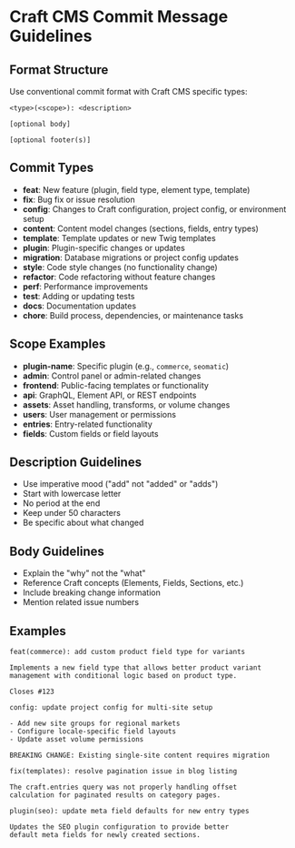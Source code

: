 # Craft CMS Commit Message Guidelines

## Format Structure
Use conventional commit format with Craft CMS specific types:

```
<type>(<scope>): <description>

[optional body]

[optional footer(s)]
```

## Commit Types
- **feat**: New feature (plugin, field type, element type, template)
- **fix**: Bug fix or issue resolution
- **config**: Changes to Craft configuration, project config, or environment setup
- **content**: Content model changes (sections, fields, entry types)
- **template**: Template updates or new Twig templates
- **plugin**: Plugin-specific changes or updates
- **migration**: Database migrations or project config updates
- **style**: Code style changes (no functionality change)
- **refactor**: Code refactoring without feature changes
- **perf**: Performance improvements
- **test**: Adding or updating tests
- **docs**: Documentation updates
- **chore**: Build process, dependencies, or maintenance tasks

## Scope Examples
- **plugin-name**: Specific plugin (e.g., `commerce`, `seomatic`)
- **admin**: Control panel or admin-related changes
- **frontend**: Public-facing templates or functionality
- **api**: GraphQL, Element API, or REST endpoints
- **assets**: Asset handling, transforms, or volume changes
- **users**: User management or permissions
- **entries**: Entry-related functionality
- **fields**: Custom fields or field layouts

## Description Guidelines
- Use imperative mood ("add" not "added" or "adds")
- Start with lowercase letter
- No period at the end
- Keep under 50 characters
- Be specific about what changed

## Body Guidelines
- Explain the "why" not the "what"
- Reference Craft concepts (Elements, Fields, Sections, etc.)
- Include breaking change information
- Mention related issue numbers

## Examples

```
feat(commerce): add custom product field type for variants

Implements a new field type that allows better product variant
management with conditional logic based on product type.

Closes #123
```

```
config: update project config for multi-site setup

- Add new site groups for regional markets
- Configure locale-specific field layouts
- Update asset volume permissions

BREAKING CHANGE: Existing single-site content requires migration
```

```
fix(templates): resolve pagination issue in blog listing

The craft.entries query was not properly handling offset
calculation for paginated results on category pages.
```

```
plugin(seo): update meta field defaults for new entry types

Updates the SEO plugin configuration to provide better
default meta fields for newly created sections.
```
